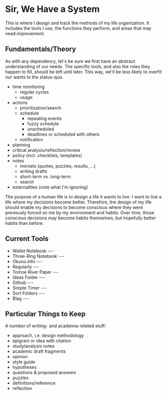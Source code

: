 # Sir, We Have a System

This is where I design and track the methods of my life organization.
It includes the tools I use, the functions they perform, and areas that may need improvement.

## Fundamentals/Theory

As with any dependency, let's be sure we first have an abstract understanding of our needs.
The specific tools, and also the roles they happen to fill, should be left until later.
This way, we'll be less likely to overfit our wants to the status-quo.

  * time monitoring
      * regular cycles
      * usage
  * actions
      * prioritization/search
      * schedule
          * repeating events
          * fuzzy schedule
          * unscheduled
          * deadlines or scheduled with others
      * notification
  * planning
  * critical analysis/reflection/review
  * policy (incl. checklists, templates)
  * notes
      * morsels (quotes, puzzles, results, ...)
      * writing drafts
      * short-term vs. long-term
      * search
  * externalities (note what I'm ignoring)

The purpose of a human life is to design a life it wants to live.
I want to live a life where my decisions become better.
Therefore, the design of my life should enable my decisions to become conscious where they were previously forced on me by my environment and habits.
Over time, those conscious decisions may become habits themselves, but hopefully better habits than before.

## Current Tools

  * Wallet Notebook --- 
  * Three-Ring Notebook --- 
  * Okuno.info --- 
  * Regularly --- 
  * Tomoe River Paper --- 
  * Ideas Folder --- 
  * Github --- 
  * Simple Timer --- 
  * Sort Folders --- 
  * Blag --- 

## Particular Things to Keep

A number of writing- and academia-related stuff:

  * approach, i.e. design methodology
  * epigram or idea with citation
  * study/analysis notes
  * academic draft fragments
  * opinion
  * style guide
  * hypotheses
  * questions & proposed answers
  * puzzles
  * definitions/reference
  * reflection